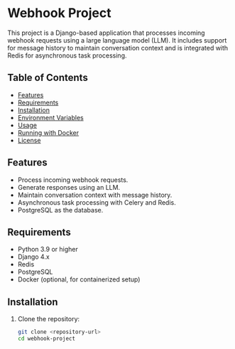 # Webhook Project

This project is a Django-based application that processes incoming webhook requests using a large language model (LLM). It includes support for message history to maintain conversation context and is integrated with Redis for asynchronous task processing.

## Table of Contents

- [Features](#features)
- [Requirements](#requirements)
- [Installation](#installation)
- [Environment Variables](#environment-variables)
- [Usage](#usage)
- [Running with Docker](#running-with-docker)
- [License](#license)

## Features

- Process incoming webhook requests.
- Generate responses using an LLM.
- Maintain conversation context with message history.
- Asynchronous task processing with Celery and Redis.
- PostgreSQL as the database.

## Requirements

- Python 3.9 or higher
- Django 4.x
- Redis
- PostgreSQL
- Docker (optional, for containerized setup)

## Installation

1. Clone the repository:

   ```bash
   git clone <repository-url>
   cd webhook-project
